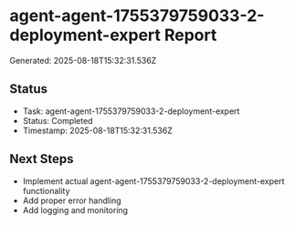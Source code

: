 # agent-agent-1755379759033-2-deployment-expert Report

Generated: 2025-08-18T15:32:31.536Z

## Status
- Task: agent-agent-1755379759033-2-deployment-expert
- Status: Completed
- Timestamp: 2025-08-18T15:32:31.536Z

## Next Steps
- Implement actual agent-agent-1755379759033-2-deployment-expert functionality
- Add proper error handling
- Add logging and monitoring
